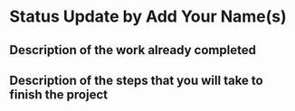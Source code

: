 # Status Update by Add Your Name(s)

## Description of the work already completed

## Description of the steps that you will take to finish the project
